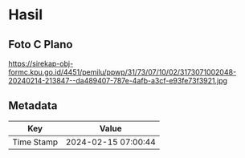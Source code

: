 # Hasil

## Foto C Plano

https://sirekap-obj-formc.kpu.go.id/4451/pemilu/ppwp/31/73/07/10/02/3173071002048-20240214-213847--da489407-787e-4afb-a3cf-e93fe73f3921.jpg


## Metadata

| Key        | Value               |
| ---------- | ------------------- |
| Time Stamp | 2024-02-15 07:00:44 |



